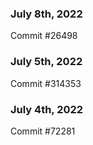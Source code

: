 ### July 8th, 2022

Commit #26498

### July 5th, 2022

Commit #314353


### July 4th, 2022

Commit #72281
